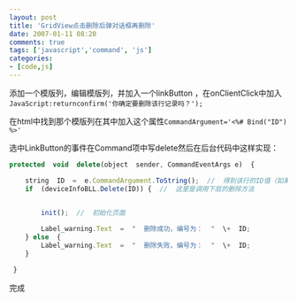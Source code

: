 ```yaml
---
layout: post
title: 'GridView点击删除后弹对话框再删除'
date: 2007-01-11 08:20
comments: true
tags: ['javascript','command', 'js']
categories:
- [code,js]
---
```


添加一个模版列，编辑模版列，并加入一个linkButton ，在onClientClick中加入`JavaScript:returnconfirm('你确定要删除该行记录吗？');`

在html中找到那个模版列在其中加入这个属性`CommandArgument='<%# Bind("ID") %>'`

选中LinkButton的事件在Command项中写delete然后在后台代码中这样实现：

```js
protected  void  delete(object  sender, CommandEventArgs e)  {  

    string  ID  =  e.CommandArgument.ToString();  //  得到该行的ID值（如果你下面的调用是通过ID来删除的话）  
    if  (deviceInfoBLL.Delete(ID)) {  //  这里是调用下层的删除方法  
      

        init();  //  初始化页面  

        Label_warning.Text  =  "  删除成功，编号为：  "  \+  ID;  
    } else  {
        Label_warning.Text  =  "  删除失败，编号为：  "  \+  ID;  
    }

 }

```

完成

